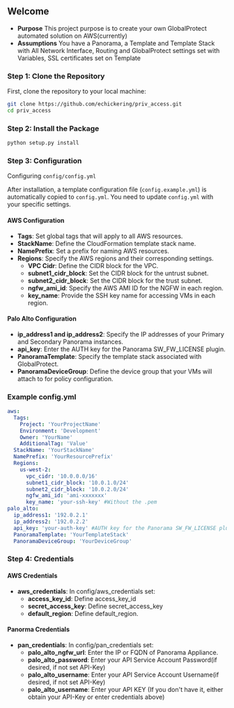 ## Welcome
- **Purpose** This project purpose is to create your own GlobalProtect automated solution on AWS(currently)
- **Assumptions** You have a Panorama, a Template and Template Stack with All Network Interface, Routing and GlobalProtect settings set with Variables, SSL certificates set on Template

### Step 1: Clone the Repository

First, clone the repository to your local machine:<br />

```bash
git clone https://github.com/echickering/priv_access.git
cd priv_access
```

### Step 2: Install the Package
```bash
python setup.py install
```

### Step 3: Configuration

Configuring `config/config.yml`

After installation, a template configuration file (`config.example.yml`) is automatically copied to `config.yml`. You need to update `config.yml` with your specific settings.

#### AWS Configuration
- **Tags**: Set global tags that will apply to all AWS resources.
- **StackName**: Define the CloudFormation template stack name.
- **NamePrefix**: Set a prefix for naming AWS resources.
- **Regions**: Specify the AWS regions and their corresponding settings.
  - **VPC Cidr**: Define the CIDR block for the VPC.
  - **subnet1_cidr_block**: Set the CIDR block for the untrust subnet.
  - **subnet2_cidr_block**: Set the CIDR block for the trust subnet.
  - **ngfw_ami_id**: Specify the AWS AMI ID for the NGFW in each region.
  - **key_name**: Provide the SSH key name for accessing VMs in each region.

#### Palo Alto Configuration
- **ip_address1 and ip_address2**: Specify the IP addresses of your Primary and Secondary Panorama instances.
- **api_key**: Enter the AUTH key for the Panorama SW_FW_LICENSE plugin.
- **PanoramaTemplate**: Specify the template stack associated with GlobalProtect.
- **PanoramaDeviceGroup**: Define the device group that your VMs will attach to for policy configuration.

### Example config.yml
```yaml
aws:
  Tags:
    Project: 'YourProjectName'
    Environment: 'Development'
    Owner: 'YourName'
    AdditionalTag: 'Value'
  StackName: 'YourStackName'
  NamePrefix: 'YourResourcePrefix'
  Regions:
    us-west-2:
      vpc_cidr: '10.0.0.0/16'
      subnet1_cidr_block: '10.0.1.0/24'
      subnet2_cidr_block: '10.0.2.0/24'
      ngfw_ami_id: 'ami-xxxxxxx'
      key_name: 'your-ssh-key' #Without the .pem
palo_alto:
  ip_address1: '192.0.2.1'
  ip_address2: '192.0.2.2'
  api_key: 'your-auth-key' #AUTH key for the Panorama SW_FW_LICENSE plugin.
  PanoramaTemplate: 'YourTemplateStack'
  PanoramaDeviceGroup: 'YourDeviceGroup'
```

### Step 4: Credentials

#### AWS Credentials
- **aws_credentials**: In config/aws_credentials set:
  - **access_key_id**: Define access_key_id
  - **secret_access_key**: Define secret_access_key
  - **default_region**: Define default_region.

#### Panorma Credentials
- **pan_credentials**: In config/pan_credentials set:
  - **palo_alto_ngfw_url**: Enter the IP or FQDN of Panorama Appliance.
  - **palo_alto_password**: Enter your API Service Account Password(if desired, if not set API-Key)
  - **palo_alto_username**: Enter your API Service Account Username(if desired, if not set API-Key)
  - **palo_alto_username**: Enter your API KEY (If you don't have it, either obtain your API-Key or enter credentials above)
